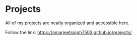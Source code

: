# Projects
All of my projects are neatly organized and accessible here.

Follow the link: https://amarjeetsingh7503.github.io/projects/
